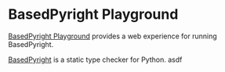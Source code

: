 # BasedPyright Playground

[BasedPyright Playground](https://basedpyright.com) provides a web experience for running BasedPyright.

[BasedPyright](https://github.com/detachhead/basedpyright) is a static type checker for Python.
asdf